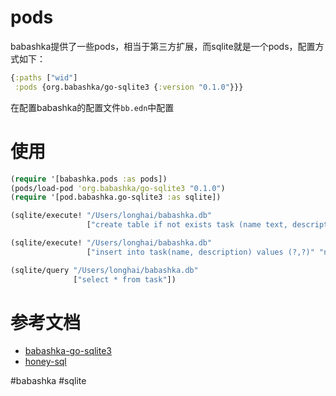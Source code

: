 # pods
babashka提供了一些pods，相当于第三方扩展，而sqlite就是一个pods，配置方式如下：
``` clojure
{:paths ["wid"]
 :pods {org.babashka/go-sqlite3 {:version "0.1.0"}}}

```
在配置babashka的配置文件`bb.edn`中配置
# 使用
``` clojure
(require '[babashka.pods :as pods])
(pods/load-pod 'org.babashka/go-sqlite3 "0.1.0")
(require '[pod.babashka.go-sqlite3 :as sqlite])

(sqlite/execute! "/Users/longhai/babashka.db"
                 ["create table if not exists task (name text, description text)"])

(sqlite/execute! "/Users/longhai/babashka.db"
                 ["insert into task(name, description) values (?,?)" "neolong" "awesome"])

(sqlite/query "/Users/longhai/babashka.db"
              ["select * from task"])
```


# 参考文档
- [babashka-go-sqlite3](https://github.com/babashka/pod-babashka-go-sqlite3)
- [honey-sql](https://github.com/seancorfield/honeysql)

#babashka #sqlite
